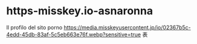 # https-misskey.io-asnaronna
Il profilo del sito porno
https://media.misskeyusercontent.jp/io/02367b5c-4edd-45db-83af-5c5eb663e76f.webp?sensitive=true
表

